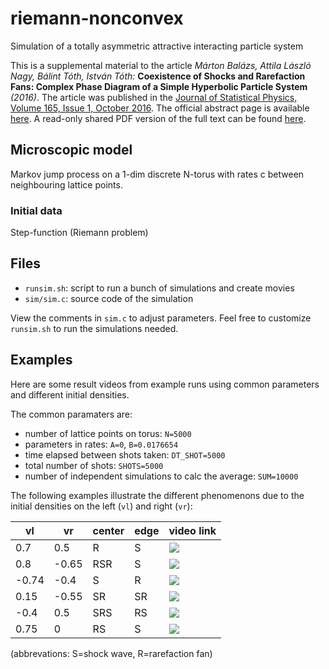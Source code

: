 # riemann-nonconvex
Simulation of a totally asymmetric attractive interacting particle system

This is a supplemental material to the article
*Márton Balázs, Attila László Nagy, Bálint Tóth, István Tóth:*
**Coexistence of Shocks and Rarefaction Fans: Complex Phase Diagram of a Simple Hyperbolic Particle System** *(2016)*.
The article was published in the
[Journal of Statistical Physics, Volume 165, Issue 1, October 2016](http://link.springer.com/journal/10955/165/1).
The official abstract page is available [here](http://link.springer.com/article/10.1007/s10955-016-1600-2).
A read-only shared PDF version of the full text can be found
[here](http://www.readcube.com/articles/10.1007/s10955-016-1600-2?author_access_token=GTB7cm6HV9zoJWP1_rN6NPe4RwlQNchNByi7wbcMAY4FizNqvrhqK12KP10_76IpPS8GvIEQ7Hn9abtNv7NNggfL_5rwk2MrQ570e0UYAyjwWxwHzpvsU47IqySZzLG4_VNVIl3a-7sdFPcOaHjYKA%3D%3D).


## Microscopic model
Markov jump process on a 1-dim discrete N-torus with rates c between neighbouring lattice points.

### Initial data
Step-function (Riemann problem)

## Files
* `runsim.sh`: script to run a bunch of simulations and create movies
* `sim/sim.c`: source code of the simulation

View the comments in `sim.c` to adjust parameters. Feel free to
customize `runsim.sh` to run the simulations needed.

## Examples
Here are some result videos from example runs using common parameters
and different initial densities.

The common paramaters are:
* number of lattice points on torus: `N=5000`
* parameters in rates: `A=0`, `B=0.0176654`
* time elapsed between shots taken: `DT_SHOT=5000`
* total number of shots: `SHOTS=5000`
* number of independent simulations to calc the average: `SUM=10000`

The following examples illustrate the different phenomenons due to the initial densities on the left (`vl`) and right (`vr`):

vl   |vr   |center|edge|video link
-----|-----|------|----|----------
 0.7 | 0.5 | R    | S  |<a href="https://www.youtube.com/watch?v=ZJaw3-kXIlE" target="_blank"><img src="https://img.youtube.com/vi/ZJaw3-kXIlE/3.jpg"/></a>
 0.8 |-0.65| RSR  | S  |<a href="https://www.youtube.com/watch?v=Nf5TXqtdhdg" target="_blank"><img src="https://img.youtube.com/vi/Nf5TXqtdhdg/3.jpg"/></a>
-0.74|-0.4 | S    | R  |<a href="https://www.youtube.com/watch?v=sHPGbf8d5tI" target="_blank"><img src="https://img.youtube.com/vi/sHPGbf8d5tI/3.jpg"/></a>
 0.15|-0.55| SR   | SR |<a href="https://www.youtube.com/watch?v=VIF5jHwUFG8" target="_blank"><img src="https://img.youtube.com/vi/VIF5jHwUFG8/3.jpg"/></a>
-0.4 | 0.5 | SRS  | RS |<a href="https://www.youtube.com/watch?v=OSIPnizKTfU" target="_blank"><img src="https://img.youtube.com/vi/OSIPnizKTfU/3.jpg"/></a>
 0.75| 0   | RS   | S  |<a href="https://www.youtube.com/watch?v=63aZPZKR1_4" target="_blank"><img src="https://img.youtube.com/vi/63aZPZKR1_4/3.jpg"/></a>

(abbrevations: S=shock wave, R=rarefaction fan)
